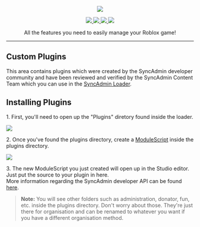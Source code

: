 <p align="center">
    <img src="http://i.imgur.com/YIzwAS5.png">
</p>
<p align="center">
    <a href="https://discord.gg/3nzcRkD">
        <img src="https://img.shields.io/discord/212155948863717377.svg">
    </a>
    <a href="https://twitter.com/SyncAdmin">
        <img src="https://img.shields.io/twitter/follow/SyncAdmin.svg?style=social&label=Follow&style=flat-square">
    </a>
    <a href="https://github.com/DataSynchronized/SyncAdmin/issues">
        <img src="https://img.shields.io/github/issues/datasynchronized/syncadmin.svg?style=flat">
    </a>
    <a href="https://syncadmin.cp">
        <img src="https://img.shields.io/website-up-down-green-red/https/syncadmin.co.svg?label=SyncAdmin%20Site">
    </a>
</p>

<p align="center">All the features you need to easily manage your Roblox game!</p>
<hr>

<h2>Custom Plugins</h2>
<p>This area contains plugins which were created by the SyncAdmin developer community and have been reviewed and verified by the SyncAdmin Content Team which you can use in the <a href="http://www.roblox.com/library/549677290/SyncAdmin">SyncAdmin Loader</a>.</p>

<h2>Installing Plugins</h2>
<p>1. First, you'll need to open up the "Plugins" diretory found inside the loader.</p>
<img src="https://image.prntscr.com/image/4zpu1CuoTOKu_WelJwU6mg.png">

<p>2. Once you've found the plugins directory, create a <a href="http://wiki.roblox.com/index.php?title=API:Class/ModuleScript">ModuleScript</a> inside the plugins directory.</p>
<img src="https://image.prntscr.com/image/RhyCkZB3SL6yH6_bLGaS3g.png">

<p>3. The new ModuleScript you just created will open up in the Studio editor. Just put the source to your plugin in here.
<br>More information regarding the SyncAdmin developer API can be found <a href="https://github.com/DataSynchronized/SyncAdmin/wiki">here</a>.</p>

> **Note:** You will see other folders such as administration, donator, fun, etc. inside the plugins directory. Don't worry about those. 
> They're just there for organisation and can be renamed to whatever you want if you have a different organisation method.
